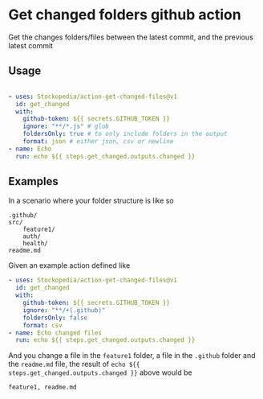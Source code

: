 # Get changed folders github action

Get the changes folders/files between the latest commit, and the previous latest commit

## Usage

```yaml

- uses: Stockopedia/action-get-changed-files@v1
  id: get_changed
  with:
    github-token: ${{ secrets.GITHUB_TOKEN }}
    ignore: "**/*.js" # glob
    foldersOnly: true # to only include folders in the output
    format: json # either json, csv or newline
- name: Echo
  run: echo ${{ steps.get_changed.outputs.changed }}
```

## Examples

In a scenario where your folder structure is like so

```files
.github/
src/
    feature1/
    auth/
    health/
readme.md
```

Given an example action defined like

```yaml
- uses: Stockopedia/action-get-changed-files@v1
  id: get_changed
  with:
    github-token: ${{ secrets.GITHUB_TOKEN }}
    ignore: "**/+(.github)"
    foldersOnly: false 
    format: csv
- name: Echo changed files
  run: echo ${{ steps.get_changed.outputs.changed }}
```

And you change a file in the `feature1` folder, a file in the `.github` folder and the `readme.md` file, the result of `echo ${{ steps.get_changed.outputs.changed }}` above would be

```csv
feature1, readme.md
```
